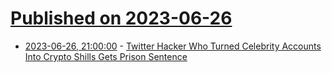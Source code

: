 # [Published on 2023-06-26](index.md)

* [2023-06-26, 21:00:00](https://yro.slashdot.org/story/23/06/26/2021257/twitter-hacker-who-turned-celebrity-accounts-into-crypto-shills-gets-prison-sentence?utm_source=rss1.0mainlinkanon&utm_medium=feed) - [Twitter Hacker Who Turned Celebrity Accounts Into Crypto Shills Gets Prison Sentence](https://yro.slashdot.org/story/23/06/26/2021257/twitter-hacker-who-turned-celebrity-accounts-into-crypto-shills-gets-prison-sentence?utm_source=rss1.0mainlinkanon&utm_medium=feed)
